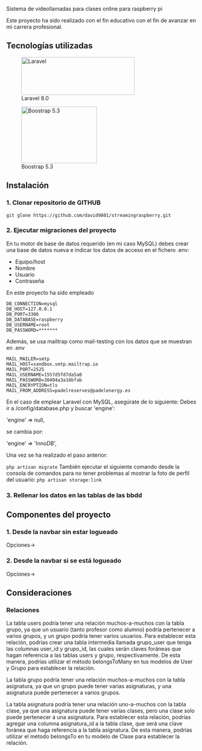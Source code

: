 


Sistema de videollamadas para clases online para raspberry pi


Este proyecto ha sido realizado con el fin educativo con el fin de avanzar en mi carrera profesional.

## Tecnologías utilizadas

<figure>
    <img src="https://raw.githubusercontent.com/laravel/art/master/logo-lockup/5%20SVG/2%20CMYK/1%20Full%20Color/laravel-logolockup-cmyk-red.svg"
         alt="Laravel" width="300" height="100">
    <figcaption>Laravel 8.0</figcaption>
</figure>

<figure>
    <img src="https://getbootstrap.com/docs/5.3/assets/brand/bootstrap-logo-shadow.png"
         alt="Boostrap 5.3" width="200" height="150">
    <figcaption>Boostrap 5.3</figcaption>
</figure>

## Instalación

### 1. Clonar repositorio de GITHUB

`git glone https://github.com/david9801/streamingraspberry.git`

### 2. Ejecutar migraciones del proyecto

En tu motor de base de datos requerido (en mi caso MySQL) debes crear una base de datos nueva e indicar los datos de acceso en el fichero .env:
- Equipo/host
- Nombre 
- Usuario 
- Contraseña 

En este proyecto ha sido empleado

```
DB_CONNECTION=mysql
DB_HOST=127.0.0.1
DB_PORT=3306
DB_DATABASE=raspberry
DB_USERNAME=root
DB_PASSWORD=*******
```
Además, se usa mailtrap como mail-testing con los datos que se muestran en .env
```
MAIL_MAILER=smtp
MAIL_HOST=sandbox.smtp.mailtrap.io
MAIL_PORT=2525
MAIL_USERNAME=1557d5fd7da5a0
MAIL_PASSWORD=30404a3a16bfab
MAIL_ENCRYPTION=tls
MAIL_FROM_ADDRESS=padelreserves@padelenergy.es
```

En el caso de emplear Laravel con MySQL, asegúrate de lo siguiente:
Debes ir a /config/database.php y buscar 'engine':

'engine' => null,

se cambia por:

'engine' => 'InnoDB',

Una vez se ha realizado el paso anterior:

`php artisan migrate`
También ejecutar el siguiente comando desde la consola de comandos para no tener problemas al mostrar la foto de perfil del usuario:
`php artisan storage:link`

### 3. Rellenar los datos en las tablas de las bbdd



## Componentes del proyecto
### 1. Desde la navbar sin estar logueado
Opciones->


### 2. Desde la navbar si se está logueado
Opciones-> 

## Consideraciones

### Relaciones
La tabla users podría tener una relación muchos-a-muchos con la tabla grupo, ya que un usuario (tanto profesor como alumno) podría pertenecer a varios grupos, y un grupo podría tener varios usuarios. Para establecer esta relación, podrías crear una tabla intermedia llamada grupo_user que tenga las columnas user_id y grupo_id, las cuales serán claves foráneas que hagan referencia a las tablas users y grupo, respectivamente. De esta manera, podrías utilizar el método belongsToMany en tus modelos de User y Grupo para establecer la relación.

La tabla grupo podría tener una relación muchos-a-muchos con la tabla asignatura, ya que un grupo puede tener varias asignaturas, y una asignatura  puede pertenecer a varios grupos.

La tabla asignatura podría tener una relación uno-a-muchos con la tabla clase, ya que una asignatura puede tener varias clases, pero una clase solo puede pertenecer a una asignatura. Para establecer esta relación, podrías agregar una columna asignatura_id a la tabla clase, que será una clave foránea que haga referencia a la tabla asignatura. De esta manera, podrías utilizar el método belongsTo en tu modelo de Clase para establecer la relación.
